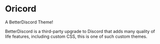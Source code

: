 # Oricord
A BetterDiscord Theme!

BetterDiscord is a third-party upgrade to Discord that adds many quality of life features, including custom CSS, this is one of such custom themes.
